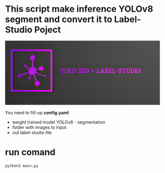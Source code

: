 # This script make inference YOLOv8 segment and convert it to Label-Studio Poject

![](logo.png)

You need to fill-up **config.yaml**  
- weight trained model YOLOv8 - segmentation
- folder with images to input
- out label-studio file

# run comand
```python
python3 main.py
```